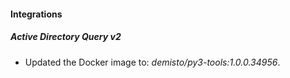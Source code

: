 #### Integrations
##### Active Directory Query v2
- Updated the Docker image to: *demisto/py3-tools:1.0.0.34956*.
